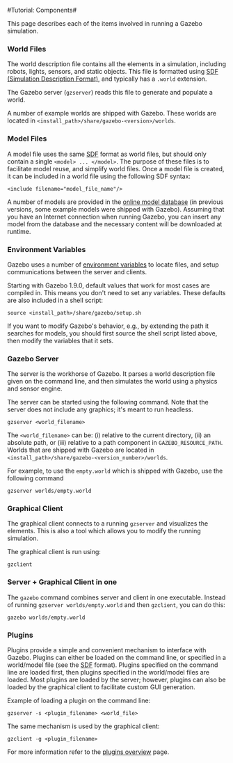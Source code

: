 #Tutorial: Components#

This page describes each of the items involved in running a Gazebo simulation.

### World Files ###

The world description file contains all the elements in a simulation, including robots, lights, sensors, and static objects. This file is formatted using [SDF (Simulation Description Format)](http://gazebosim.org/sdf.html), and typically has a `.world` extension.

The Gazebo server (`gzserver`) reads this file to generate and populate a world.

A number of example worlds are shipped with Gazebo. These worlds are located in `<install_path>/share/gazebo-<version>/worlds`.

### Model Files ###

A model file uses the same [SDF](http://gazebosim.org/sdf.html) format as world files, but should only contain a single `<model> ... </model>`. The purpose of these files is to facilitate model reuse, and simplify world files. Once a model file is created, it can be included in a world file using the following SDF syntax:

~~~
<include filename="model_file_name"/>
~~~

A number of models are provided in the [online model database](http://gazebosim.org/user_guide/started__models__database.html) (in previous versions, some example models were shipped with Gazebo).  Assuming that you have an Internet connection when running Gazebo, you can insert any model from the database and the necessary content will be downloaded at runtime.

### Environment Variables ###

Gazebo uses a number of [environment variables](http://gazebosim.org/user_guide/started__components__env.html) to locate files, and setup communications between the server and clients.

Starting with Gazebo 1.9.0, default values that work for most cases are compiled in. This means you don't need to set any variables.  These defaults are also included in a shell script:

~~~
source <install_path>/share/gazebo/setup.sh
~~~

If you want to modify Gazebo's behavior, e.g., by extending the path it searches for models, you should first source the shell script listed above, then modify the variables that it sets.
 
### Gazebo Server ###
 
The server is the workhorse of Gazebo. It parses a world description file given on the command line, and then simulates the world using a physics and sensor engine. 
 
The server can be started using the following command.  Note that the server does not include any graphics; it's meant to run headless.

~~~ 
gzserver <world_filename>
~~~
 
The `<world_filename>` can be: (i) relative to the current directory, (ii) an absolute path, or (iii) relative to a path component in `GAZEBO_RESOURCE_PATH`. Worlds that are shipped with Gazebo are located in `<install_path>/share/gazebo-<version_number>/worlds`.

For example, to use the `empty.world` which is shipped with Gazebo, use the following command 

~~~
gzserver worlds/empty.world
~~~

### Graphical Client ###

The graphical client connects to a running `gzserver` and visualizes the elements. This is also a tool which allows you to modify the running simulation.

The graphical client is run using:

~~~
gzclient
~~~

### Server + Graphical Client in one ###

The `gazebo` command combines server and client in one executable.  Instead of running `gzserver worlds/empty.world` and then `gzclient`, you can do this:

~~~
gazebo worlds/empty.world
~~~

### Plugins ###

Plugins provide a simple and convenient mechanism to interface with Gazebo. Plugins can either be loaded on the command line, or specified in a world/model file (see the [SDF](http://gazebosim.org/sdf.html ) format). Plugins specified on the command line are loaded first, then plugins specified in the world/model files are loaded. Most plugins are loaded by the server; however, plugins can also be loaded by the graphical client to facilitate custom GUI generation.

Example of loading a plugin on the command line:

~~~
gzserver -s <plugin_filename> <world_file>
~~~

The same mechanism is used by the graphical client:

~~~
gzclient -g <plugin_filename>
~~~

For more information refer to the [plugins overview](http://gazebosim.org/wiki/tutorials/1.5/plugins/overview) page.


